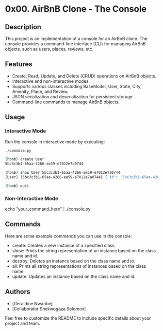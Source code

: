 # 0x00. AirBnB Clone - The Console

## Description

This project is an implementation of a console for an AirBnB clone. The console provides a command-line interface (CLI) for managing AirBnB objects, such as users, places, reviews, etc.

## Features

- Create, Read, Update, and Delete (CRUD) operations on AirBnB objects.
- Interactive and non-interactive modes.
- Supports various classes including BaseModel, User, State, City, Amenity, Place, and Review.
- JSON serialization and deserialization for persistent storage.
- Command-line commands to manage AirBnB objects.

## Usage

### Interactive Mode

Run the console in interactive mode by executing:

```bash
./console.py

(hbnb) create User
5bc3c3b1-65aa-4266-ae59-e7012e7a0744

(hbnb) show User 5bc3c3b1-65aa-4266-ae59-e7012e7a0744
[User] (5bc3c3b1-65aa-4266-ae59-e7012e7a0744) {'id': '5bc3c3b1-65aa-4266-ae59-e7012e7a0744', 'created_at': datetime.datetime(2024, 1, 12, 19, 21, 8, 960829), 'updated_at': datetime.datetime(2024, 1, 12, 19, 21, 8, 960809)}

(hbnb) quit
```

### Non-Interactive Mode
echo "your_command_here" | ./console.py


## Commands

Here are some example commands you can use in the console:

- create: Creates a new instance of a specified class.
- show: Prints the string representation of an instance based on the class name and id.
- destroy: Deletes an instance based on the class name and id.
- all: Prints all string representations of instances based on the class name.
- update: Updates an instance based on the class name and id.

## Authors
- [Geraldine Nwaribe]
- [Collaborator Shekwogaza Solomon]



Feel free to customize the README to include specific details about your project and team.
